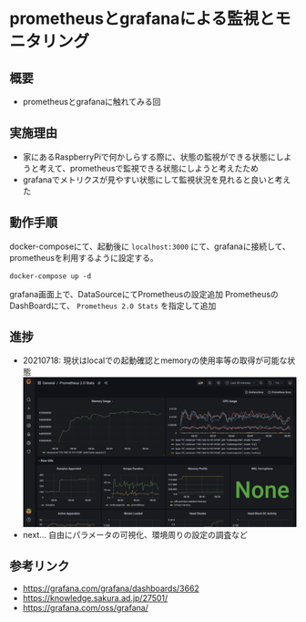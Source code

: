 # prometheusとgrafanaによる監視とモニタリング

## 概要
- prometheusとgrafanaに触れてみる回

## 実施理由
- 家にあるRaspberryPiで何かしらする際に、状態の監視ができる状態にしようと考えて、prometheusで監視できる状態にしようと考えたため
- grafanaでメトリクスが見やすい状態にして監視状況を見れると良いと考えた

## 動作手順
docker-composeにて、起動後に `localhost:3000` にて、grafanaに接続して、prometheusを利用するように設定する。
```shell
docker-compose up -d
```

grafana画面上で、DataSourceにてPrometheusの設定追加
PrometheusのDashBoardにて、 `Prometheus 2.0 Stats` を指定して追加



## 進捗
- 20210718: 現状はlocalでの起動確認とmemoryの使用率等の取得が可能な状態
  ![grafana](./image/grafana_ex.png "grafana")
- next... 自由にパラメータの可視化、環境周りの設定の調査など

## 参考リンク
- https://grafana.com/grafana/dashboards/3662
- https://knowledge.sakura.ad.jp/27501/
- https://grafana.com/oss/grafana/
